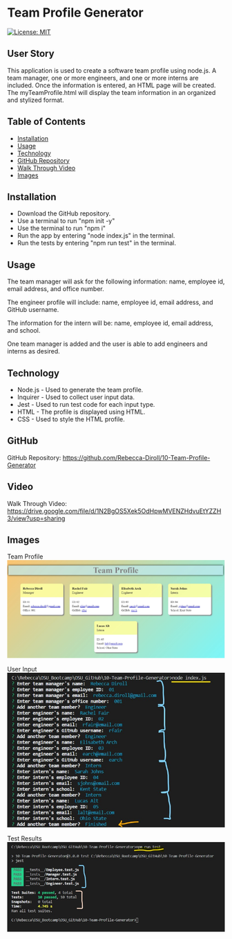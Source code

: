 # Team Profile Generator

[![License: MIT](https://img.shields.io/badge/License-MIT-yellow.svg)](https://opensource.org/licenses/MIT)

## User Story
This application is used to create a software team profile using node.js. A team manager, one or more engineers, and one or more interns are included. Once the information is entered, an HTML page will be created. The  myTeamProfile.html will display the team information in an organized and stylized format.

## Table of Contents
- [Installation](#installation)
- [Usage](#usage)
- [Technology](#technology)
- [GitHub Repository](#github)
- [Walk Through Video](#video)
- [Images](#images)

## Installation
- Download the GitHub repository.
- Use a terminal to run "npm init -y"
- Use the terminal to run "npm i"
- Run the app by entering "node index.js" in the terminal.
- Run the tests by entering "npm run test" in the terminal.

## Usage
The team manager will ask for the following information: name, employee id, email address, and office number.

The engineer profile will include: name, employee id, email address, and GitHub username.

The information for the intern will be: name, employee id, email address, and school.

One team manager is added and the user is able to add engineers and interns as desired.

## Technology
- Node.js - Used to generate the team profile.
- Inquirer - Used to collect user input data.
- Jest - Used to run test code for each input type.
- HTML - The profile is displayed using HTML.
- CSS - Used to style the HTML profile.

## GitHub
GitHub Repository: https://github.com/Rebecca-Diroll/10-Team-Profile-Generator

## Video
Walk Through Video: https://drive.google.com/file/d/1N2BgOS5Xek5OdHpwMVENZHdvuEtYZZH3/view?usp=sharing

## Images
Team Profile
![image](./assets/10-Team-Profile.jpg)

User Input
![image](./assets/10-Team-Profile-Input.jpg)

Test Results
![image](./assets/10-Team-Profile-Tests.jpg)